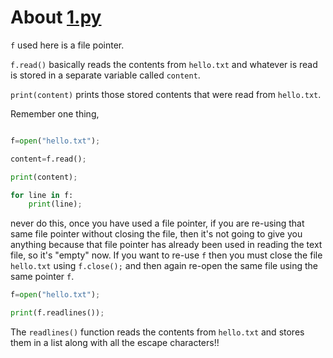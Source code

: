 # About [1.py](https://github.com/C0DER11101/PYTHONFOR5ThSem/blob/DaaPY/FileIOWithPython/1.py)

`f` used here is a file pointer.

`f.read()` basically reads the contents from `hello.txt` and whatever is read is stored in a separate variable called `content`.

`print(content)` prints those stored contents that were read from `hello.txt`.


Remember one thing, 

```python

f=open("hello.txt");

content=f.read();

print(content);

for line in f:
	print(line);
```
never do this, once you have used a file pointer, if you are re-using that same file pointer without closing the file, then it's not going to give you anything because that file pointer has already been used in reading the text file, so it's "empty" now. If you want to re-use `f` then you must close the file `hello.txt` using `f.close();` and then again re-open the same file using the same pointer `f`.

```python
f=open("hello.txt");

print(f.readlines());
```

The `readlines()` function reads the contents from `hello.txt` and stores them in a list along with all the escape characters!!
